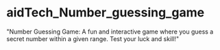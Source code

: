 # aidTech_Number_guessing_game
"Number Guessing Game: A fun and interactive game where you guess a secret number within a given range. Test your luck and skill!"

